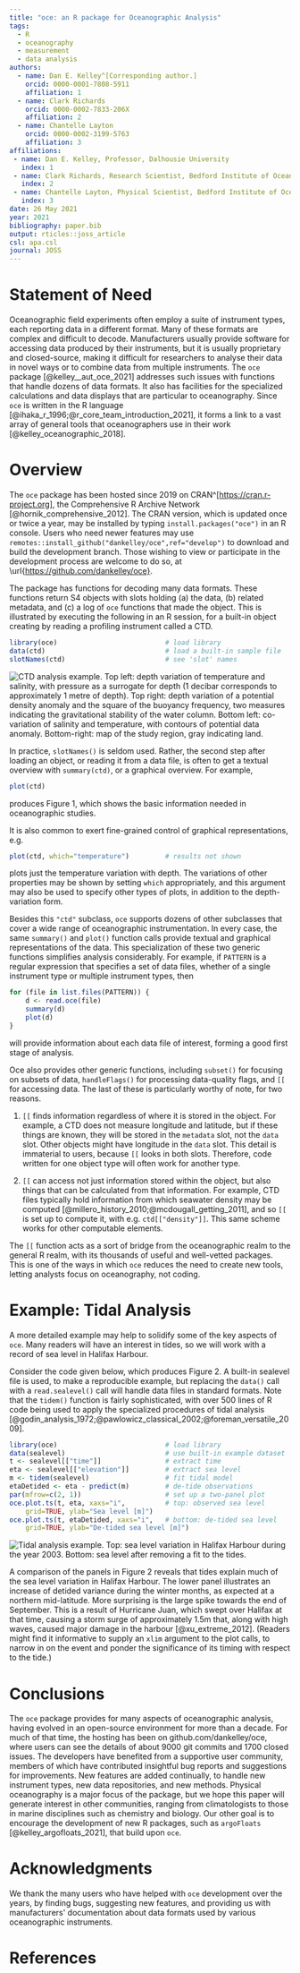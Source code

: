 ```yaml
---
title: "oce: an R package for Oceanographic Analysis"
tags:
  - R
  - oceanography
  - measurement
  - data analysis
authors:
  - name: Dan E. Kelley^[Corresponding author.]
    orcid: 0000-0001-7808-5911
    affiliation: 1
  - name: Clark Richards
    orcid: 0000-0002-7833-206X
    affiliation: 2
  - name: Chantelle Layton
    orcid: 0000-0002-3199-5763
    affiliation: 3
affiliations:
 - name: Dan E. Kelley, Professor, Dalhousie University
   index: 1
 - name: Clark Richards, Research Scientist, Bedford Institute of Oceanography, Department of Fisheries and Oceans, Canada; also Adjunct Professor, Dalhousie University
   index: 2
 - name: Chantelle Layton, Physical Scientist, Bedford Institute of Oceanography, Department of Fisheries and Oceans, Canada
   index: 3
date: 26 May 2021
year: 2021
bibliography: paper.bib
output: rticles::joss_article
csl: apa.csl
journal: JOSS
---
```


# Statement of Need

Oceanographic field experiments often employ a suite of instrument types, each
reporting data in a different format. Many of these formats are complex and
difficult to decode. Manufacturers usually provide software for accessing data
produced by their instruments, but it is usually proprietary and closed-source,
making it difficult for researchers to analyse their data in novel ways or to
combine data from multiple instruments. The `oce` package
[@kelley__aut_oce_2021] addresses such issues with functions that handle dozens
of data formats. It also has facilities for the specialized calculations and
data displays that are particular to oceanography.  Since `oce` is written in
the R language [@ihaka_r_1996;@r_core_team_introduction_2021], it forms a link
to a vast array of general tools that oceanographers use in their work
[@kelley_oceanographic_2018].

# Overview

The `oce` package has been hosted since 2019 on
CRAN^[https://cran.r-project.org], the Comprehensive R Archive Network
[@hornik_comprehensive_2012].  The CRAN version, which is updated once or twice
a year, may be installed by typing `install.packages("oce")` in an R console.
Users who need newer features may use
`remotes::install_github("dankelley/oce",ref="develop")` to download and build
the development branch. Those wishing to view or participate in the development
process are welcome to do so, at \url{https://github.com/dankelley/oce}.

The package has functions for decoding many data formats.  These functions
return S4 objects with slots holding (a) the data, (b) related metadata, and
(c) a log of `oce` functions that made the object.  This is illustrated by
executing the following in an R session, for a built-in object creating by
reading a profiling instrument called a CTD.


```r
library(oce)                           # load library
data(ctd)                              # load a built-in sample file
slotNames(ctd)                         # see 'slot' names
```

![CTD analysis example. Top left: depth variation of temperature and salinity, with pressure as a surrogate for depth (1 decibar corresponds to approximately 1 metre of depth). Top right: depth variation of a potential density anomaly and the square of the buoyancy frequency, two measures indicating the gravitational stability of the water column. Bottom left: co-variation of salinity and temperature, with contours of potential data anomaly. Bottom-right: map of the study region, gray indicating land.](figure_1.png)

In practice, `slotNames()` is seldom used. Rather, the second step after
loading an object, or reading it from a data file, is often to get a textual
overview with `summary(ctd)`, or a graphical overview. For example,
```r
plot(ctd)
```
produces Figure 1, which shows the basic information needed in oceanographic
studies.

It is also common to exert fine-grained control of graphical representations,
e.g.
```r
plot(ctd, which="temperature")         # results not shown
```
plots just the temperature variation with depth. The variations of other
properties may be shown by setting `which` appropriately, and this argument may
also be used to specify other types of plots, in addition to the
depth-variation form.

Besides this `"ctd"` subclass, `oce` supports dozens of other subclasses that
cover a wide range of oceanographic instrumentation.  In every case, the same
`summary()` and `plot()` function calls provide textual and graphical
representations of the data.  This specialization of these two generic
functions simplifies analysis considerably.  For example, if `PATTERN` is a
regular expression that specifies a set of data files, whether of a single
instrument type or multiple instrument types, then

```r
for (file in list.files(PATTERN)) {
    d <- read.oce(file)
    summary(d)
    plot(d)
}
```
will provide information about each data file of interest, forming a good
first stage of analysis.

Oce also provides other generic functions, including `subset()` for focusing on
subsets of data, `handleFlags()` for processing data-quality flags, and `[[`
for accessing data.  The last of these is particularly worthy of note, for two
reasons.

1. `[[` finds information regardless of where it is stored in the object. For
   example, a CTD does not measure longitude and latitude, but if these things
are known, they will be stored in the `metadata` slot, not the `data` slot.
Other objects might have longitude in the `data` slot. This detail is
immaterial to users, because `[[` looks in both slots.  Therefore, code written
for one object type will often work for another type.

2. `[[` can access not just information stored within the object, but also
   things that can be calculated from that information. For example, CTD files
typically hold information from which seawater density may be computed
[@millero_history_2010;@mcdougall_getting_2011], and so `[[` is set up to
compute it, with e.g. `ctd[["density"]]`. This same scheme works for other
computable elements.

The `[[` function acts as a sort of bridge from the oceanographic realm to the
general R realm, with its thousands of useful and well-vetted packages.  This
is one of the ways in which `oce` reduces the need to create new tools, letting
analysts focus on oceanography, not coding.

# Example: Tidal Analysis

A more detailed example may help to solidify some of the key aspects of `oce`.
Many readers will have an interest in tides, so we will work with a record of
sea level in Halifax Harbour.

Consider the code given below, which produces Figure 2.  A built-in sealevel
file is used, to make a reproducible example, but replacing the `data()` call
with a `read.sealevel()` call will handle data files in standard formats.  Note
that the `tidem()` function is fairly sophisticated, with over 500 lines of R
code being used to apply the specialized procedures of tidal analysis
[@godin_analysis_1972;@pawlowicz_classical_2002;@foreman_versatile_2009].

```r
library(oce)                           # load library
data(sealevel)                         # use built-in example dataset
t <- sealevel[["time"]]                # extract time
eta <- sealevel[["elevation"]]         # extract sea level
m <- tidem(sealevel)                   # fit tidal model
etaDetided <- eta - predict(m)         # de-tide observations
par(mfrow=c(2, 1))                     # set up a two-panel plot
oce.plot.ts(t, eta, xaxs="i",          # top: observed sea level
    grid=TRUE, ylab="Sea level [m]")
oce.plot.ts(t, etaDetided, xaxs="i",   # bottom: de-tided sea level
    grid=TRUE, ylab="De-tided sea level [m]")
```

![Tidal analysis example. Top: sea level variation in Halifax Harbour during the year 2003. Bottom: sea level after removing a fit to the tides.](figure_2.png)


A comparison of the panels in Figure 2 reveals that tides explain much of the
sea level variation in Halifax Harbour.  The lower panel illustrates an
increase of detided variance during the winter months, as expected at a
northern mid-latitude.  More surprising is the large spike towards the end of
September.  This is a result of Hurricane Juan, which swept over Halifax at
that time, causing a storm surge of approximately 1.5m that, along with high
waves, caused major damage in the harbour [@xu_extreme_2012].  (Readers might
find it informative to supply an `xlim` argument to the plot calls, to narrow
in on the event and ponder the significance of its timing with respect to the
tide.)

# Conclusions

The `oce` package provides for many aspects of oceanographic analysis, having
evolved in an open-source environment for more than a decade. For much of that
time, the hosting has been on github.com/dankelley/oce, where users can see the
details of about 9000 git commits and 1700 closed issues.  The developers have
benefited from a supportive user community, members of which have contributed
insightful bug reports and suggestions for improvements.  New features are
added continually, to handle new instrument types, new data repositories, and
new methods. Physical oceanography is a major focus of the package, but we hope
this paper will generate interest in other communities, ranging from
climatologists to those in marine disciplines such as chemistry and biology.
Our other goal is to encourage the development of new R packages, such as
`argoFloats` [@kelley_argofloats_2021], that build upon `oce`.

# Acknowledgments

We thank the many users who have helped with `oce` development over the years,
by finding bugs, suggesting new features, and providing us with manufacturers'
documentation about data formats used by various oceanographic instruments.

# References

